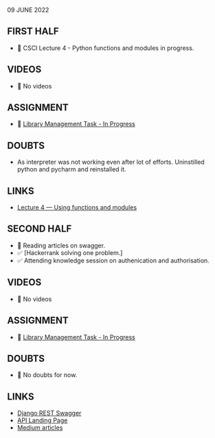 09 JUNE 2022

## FIRST HALF

- 🚧 CSCI Lecture 4 - Python functions and modules in progress. 

## VIDEOS

- 🚫 No videos

## ASSIGNMENT

- 🚧 [Library Management Task - In Progress](https://github.com/Yash0510/django_project01_api)

## DOUBTS

- As interpreter was not working even after lot of efforts. Uninstilled python and pycharm and reinstalled it.

## LINKS

- [Lecture 4 — Using functions and modules](https://www.cs.rpi.edu/~sibel/csci1100/fall2017/lecture_notes/lec04_modules_functions1.html)

## SECOND HALF

- 🚧 Reading articles on swagger.
- ✅ [Hackerrank solving one problem.]
- ✅ Attending knowledge session on authenication and authorisation.

## VIDEOS

- 🚫 No videos

## ASSIGNMENT

- 🚧  [Library Management Task - In Progress](https://github.com/Yash0510/django_project01_api)

## DOUBTS

- 🚫 No doubts for now.

## LINKS

- [Django REST Swagger](https://marcgibbons.com/django-rest-swagger/)
- [API Landing Page](https://api.ed-fi.org/)
- [Medium articles](https://medium.com/@contrapasso/how-i-got-faang-offers-without-grinding-leetcode-7e556243e9ce)

